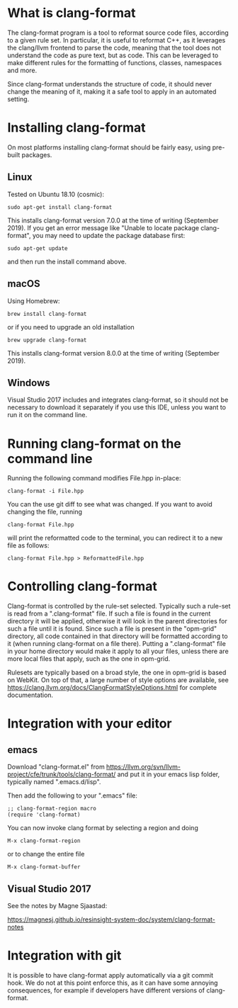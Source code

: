 # What is clang-format

The clang-format program is a tool to reformat source code files,
according to a given rule set. In particular, it is useful to reformat
C++, as it leverages the clang/llvm frontend to parse the code,
meaning that the tool does not understand the code as pure text, but
as code. This can be leveraged to make different rules for the
formatting of functions, classes, namespaces and more.

Since clang-format understands the structure of code, it should never
change the meaning of it, making it a safe tool to apply in an
automated setting.

# Installing clang-format

On most platforms installing clang-format should be fairly easy, using
pre-built packages.

## Linux

Tested on Ubuntu 18.10 (cosmic):

    sudo apt-get install clang-format

This installs clang-format version 7.0.0 at the time of writing
(September 2019). If you get an error message like "Unable to locate
package clang-format", you may need to update the package database
first:

    sudo apt-get update

and then run the install command above.

## macOS

Using Homebrew:

    brew install clang-format

or if you need to upgrade an old installation

    brew upgrade clang-format

This installs clang-format version 8.0.0 at the time of writing
(September 2019).

## Windows

Visual Studio 2017 includes and integrates clang-format, so it should
not be necessary to download it separately if you use this IDE, unless
you want to run it on the command line.

# Running clang-format on the command line

Running the following command modifies File.hpp in-place:

    clang-format -i File.hpp

You can the use git diff to see what was changed. If you want to
avoid changing the file, running

    clang-format File.hpp

will print the reformatted code to the terminal, you can redirect it
to a new file as follows:

    clang-format File.hpp > ReformattedFile.hpp

# Controlling clang-format

Clang-format is controlled by the rule-set selected. Typically such a
rule-set is read from a ".clang-format" file. If such a file is found
in the current directory it will be applied, otherwise it will look in
the parent directories for such a file until it is found. Since such a
file is present in the "opm-grid" directory, all code contained in
that directory will be formatted according to it (when running
clang-format on a file there). Putting a ".clang-format" file in your
home directory would make it apply to all your files, unless there are
more local files that apply, such as the one in opm-grid.

Rulesets are typically based on a broad style, the one in opm-grid is
based on WebKit. On top of that, a large number of style options are
available, see
https://clang.llvm.org/docs/ClangFormatStyleOptions.html
for complete documentation.


# Integration with your editor

## emacs

Download "clang-format.el" from
https://llvm.org/svn/llvm-project/cfe/trunk/tools/clang-format/
and put it in your emacs lisp folder, typically named ".emacs.d/lisp".

Then add the following to your ".emacs" file:

    ;; clang-format-region macro
    (require 'clang-format)

You can now invoke clang format by selecting a region and doing

    M-x clang-format-region

or to change the entire file

    M-x clang-format-buffer

## Visual Studio 2017

See the notes by Magne Sjaastad:

https://magnesj.github.io/resinsight-system-doc/system/clang-format-notes

# Integration with git

It is possible to have clang-format apply automatically via a git
commit hook. We do not at this point enforce this, as it can have some
annoying consequences, for example if developers have different
versions of clang-format.
